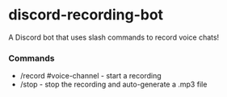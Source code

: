 # discord-recording-bot
A Discord bot that uses slash commands to record voice chats!

### Commands
* /record #voice-channel - start a recording
* /stop - stop the recording and auto-generate a .mp3 file